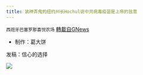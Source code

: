 ```yaml
---
title: 装神弄鬼的纽约州长Hochul说中共病毒疫苗是上帝的旨意
---
```

`西班牙巴塞罗那喜悦农场` [轉載自GNews](https://gnews.org/zh-hans/1570889/)

- 制作：葛大饼


发稿：信心的选择

![](https://assets.gnews.org/wp-content/uploads/2021/09/GNEWS_CH.-1-1.jpeg)
